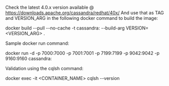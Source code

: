 Check the latest 4.0.x version available @ https://downloads.apache.org/cassandra/redhat/40x/ And use that as TAG and VERSION_ARG in the following docker command to build the image:

docker build --pull --no-cache -t cassandra:<TAG> --build-arg VERSION=<VERSION_ARG> .

Sample docker run command:

docker run -d -p 7000:7000 -p 7001:7001 -p 7199:7199 -p 9042:9042 -p 9160:9160 cassandra:<TAG>

Validation using the cqlsh command:

docker exec -it <CONTAINER_NAME> cqlsh --version
